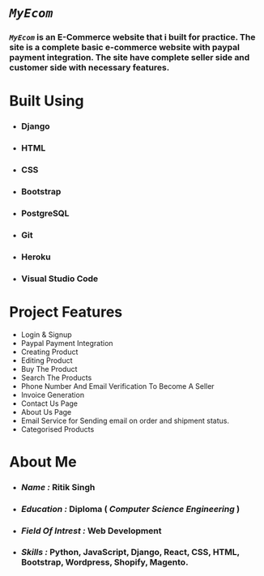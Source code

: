 # **_`MyEcom`_**

### **_`MyEcom`_** is an  E-Commerce website that i built for practice. The site is a complete basic e-commerce website with paypal payment integration. The site have complete seller side and customer side with necessary features.

# **Built Using**

- ### **Django**

- ### **HTML**

- ### **CSS**

- ### **Bootstrap**

- ### **PostgreSQL**
- ### **Git**

- ### **Heroku**

- ### **Visual Studio Code**

# **Project Features**

- Login & Signup
- Paypal Payment Integration
- Creating Product
- Editing Product
- Buy The Product
- Search The Products
- Phone Number And Email Verification To Become A Seller 
- Invoice Generation
- Contact Us Page
- About Us Page
- Email Service for Sending email on order and shipment status.
- Categorised Products

# **About Me**

- ### **_Name :_** Ritik Singh

- ### **_Education :_** Diploma ( _Computer Science Engineering_ )

- ### **_Field Of Intrest :_** Web Development

- ### **_Skills :_** Python, JavaScript, Django, React, CSS, HTML, Bootstrap, Wordpress, Shopify, Magento.
